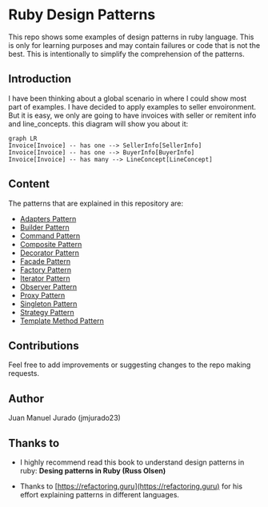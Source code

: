 # Ruby Design Patterns

This repo shows some examples of design patterns in ruby language. This is only for learning purposes and may contain failures or code that is not the best. This is intentionally to simplify the comprehension of the patterns.

## Introduction

I have been thinking about a global scenario in where I could show most part of examples. I have decided to apply examples to seller envoironment. But it is easy, we only are going to have invoices with seller or remitent info and line_concepts. this diagram will show you about it:

```mermaid
graph LR
Invoice[Invoice] -- has one --> SellerInfo[SellerInfo]
Invoice[Invoice] -- has one --> BuyerInfo[BuyerInfo]
Invoice[Invoice] -- has many --> LineConcept[LineConcept]
```

## Content

The patterns that are explained in this repository are:

* [Adapters Pattern](./adapters-pattern)
* [Builder Pattern](./builder-pattern)
* [Command Pattern](./command-pattern)
* [Composite Pattern](./composite-pattern)
* [Decorator Pattern](./decorator-pattern)
* [Facade Pattern](./facade-pattern)
* [Factory Pattern](./factory-pattern)
* [Iterator Pattern](./iterator-pattern)
* [Observer Pattern](./observer-pattern)
* [Proxy Pattern](./proxy-pattern)
* [Singleton Pattern](./singleton-pattern)
* [Strategy Pattern](./strategy-pattern)
* [Template Method Pattern](./template-method-pattern)

## Contributions

Feel free to add improvements or suggesting changes to the repo making requests.

## Author

Juan Manuel Jurado (jmjurado23)

## Thanks to

* I highly recommend read this book to understand design patterns in ruby: **Desing patterns in Ruby (Russ Olsen)**

* Thanks to [https://refactoring.guru](https://refactoring.guru) for his effort explaining patterns in different languages.